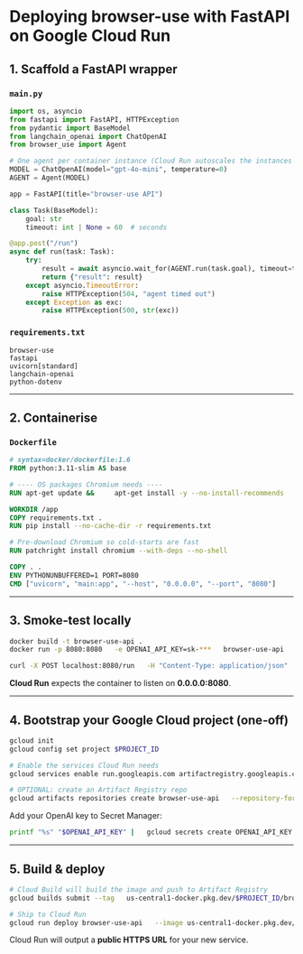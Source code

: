 # Deploying **browser-use** with FastAPI on Google Cloud Run

## 1. Scaffold a FastAPI wrapper

### `main.py`

```python
import os, asyncio
from fastapi import FastAPI, HTTPException
from pydantic import BaseModel
from langchain_openai import ChatOpenAI
from browser_use import Agent

# One agent per container instance (Cloud Run autoscales the instances for us)
MODEL = ChatOpenAI(model="gpt-4o-mini", temperature=0)
AGENT = Agent(MODEL)

app = FastAPI(title="browser-use API")

class Task(BaseModel):
    goal: str
    timeout: int | None = 60  # seconds

@app.post("/run")
async def run(task: Task):
    try:
        result = await asyncio.wait_for(AGENT.run(task.goal), timeout=task.timeout)
        return {"result": result}
    except asyncio.TimeoutError:
        raise HTTPException(504, "agent timed out")
    except Exception as exc:
        raise HTTPException(500, str(exc))
```

### `requirements.txt`

```
browser-use
fastapi
uvicorn[standard]
langchain-openai
python-dotenv
```

---

## 2. Containerise

### `Dockerfile`

```dockerfile
# syntax=docker/dockerfile:1.6
FROM python:3.11-slim AS base

# ---- OS packages Chromium needs ----
RUN apt-get update &&     apt-get install -y --no-install-recommends         curl unzip libnss3 libatk1.0-0 libatk-bridge2.0-0 libx11-xcb1         libgtk-3-0 libxcomposite1 libxdamage1 libxrandr2 libgbm1         libpango-1.0-0 libcairo2 libxext6 libxfixes3 libxi6 libxtst6         fonts-liberation &&     rm -rf /var/lib/apt/lists/*

WORKDIR /app
COPY requirements.txt .
RUN pip install --no-cache-dir -r requirements.txt

# Pre‑download Chromium so cold‑starts are fast
RUN patchright install chromium --with-deps --no-shell

COPY . .
ENV PYTHONUNBUFFERED=1 PORT=8080
CMD ["uvicorn", "main:app", "--host", "0.0.0.0", "--port", "8080"]
```

---

## 3. Smoke‑test locally

```bash
docker build -t browser-use-api .
docker run -p 8080:8080   -e OPENAI_API_KEY=sk-***   browser-use-api

curl -X POST localhost:8080/run   -H "Content-Type: application/json"   -d '{"goal":"open example.com and screenshot"}'
```

**Cloud Run** expects the container to listen on **0.0.0.0:8080**.

---

## 4. Bootstrap your Google Cloud project (one‑off)

```bash
gcloud init
gcloud config set project $PROJECT_ID

# Enable the services Cloud Run needs
gcloud services enable run.googleapis.com artifactregistry.googleapis.com   cloudbuild.googleapis.com secretmanager.googleapis.com

# OPTIONAL: create an Artifact Registry repo
gcloud artifacts repositories create browser-use-api   --repository-format=docker --location=us-central1
```

Add your OpenAI key to Secret Manager:

```bash
printf "%s" "$OPENAI_API_KEY" |   gcloud secrets create OPENAI_API_KEY --data-file=-
```

---

## 5. Build & deploy

```bash
# Cloud Build will build the image and push to Artifact Registry
gcloud builds submit --tag   us-central1-docker.pkg.dev/$PROJECT_ID/browser-use-api/browser-use-api:latest

# Ship to Cloud Run
gcloud run deploy browser-use-api   --image us-central1-docker.pkg.dev/$PROJECT_ID/browser-use-api/browser-use-api:latest   --region us-central1   --platform managed   --port 8080   --memory 1Gi --cpu 1 --max-instances 5   --allow-unauthenticated   --set-secrets "OPENAI_API_KEY=OPENAI_API_KEY:latest"
```

Cloud Run will output a **public HTTPS URL** for your new service.
